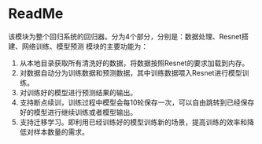 # ReadMe
该模块为整个回归系统的回归器。分为4个部分，分别是：数据处理、Resnet搭建、网络训练、模型预测
模块的主要功能为：

1. 从本地目录获取所有清洗好的数据，将数据按照Resnet的要求加载到内存。
2. 对数据自动分为训练数据和预测数据，其中训练数据喂入Resnet进行模型训练。
3. 对训练好的模型进行预测结果的输出。
4. 支持断点续训，训练过程中模型会每10轮保存一次，可以自由跳转到已经保存好的模型进行继续训练或者模型输出。
5. 支持迁移学习。即利用已经训练好的模型训练新的场景，提高训练的效率和降低对样本数量的需求。
